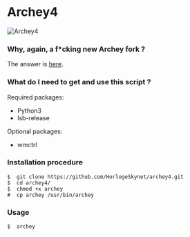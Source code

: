 # Archey4

![Archey4](https://horlogeskynet.github.io/img/blog/the-archey-project-what-i-ve-decided-to-do.png)

### Why, again, a f*cking new Archey fork ?

The answer is [here](https://horlogeskynet.github.io/archey4).

### What do I need to get and use this script ?

Required packages:

* Python3
* lsb-release

Optional packages:

* wmctrl

### Installation procedure

```
$  git clone https://github.com/HorlogeSkynet/archey4.git
$  cd archey4/
$  chmod +x archey
#  cp archey /usr/bin/archey
```

### Usage

```
$  archey
```
